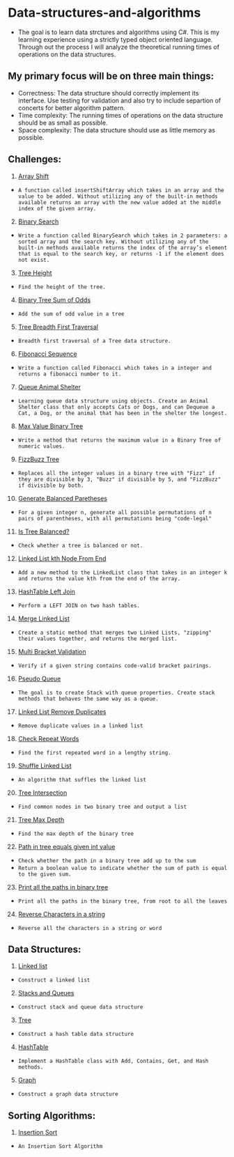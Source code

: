 # Data-structures-and-algorithms

* The goal is to learn data strctures and algorithms using C#. This is my learning experience using a strictly typed object oriented language. Through out the process I will analyze the theoretical running times of operations on the data structures.

## My primary focus will be on three main things:
* Correctness: The data structure should correctly implement its interface. Use testing for validation and also try to include separtion of concerts for better algorithm pattern. 
* Time complexity: The running times of operations on the data structure should be as small as possible.
* Space complexity: The data structure should use as little memory as possible.

## Challenges:

1. [Array Shift](Challenges/ArrayShift)
- `A function called insertShiftArray which takes in an array and the value to be added. Without utilizing any of the built-in methods available returns an array with the new value added at the middle index of the given array.`

2. [Binary Search](Challenges/BinarySearch)
- `Write a function called BinarySearch which takes in 2 parameters: a sorted array and the search key. Without utilizing any of the built-in methods available returns the index of the array’s element that is equal to the search key, or returns -1 if the element does not exist.`

3. [Tree Height](Challenges/BinaryTreeHeight)
- `Find the height of the tree.`

4. [Binary Tree Sum of Odds](Challenges/BinaryTreeSumOfOdds)
- `Add the sum of odd value in a tree`

5. [Tree Breadth First Traversal](Challenges/BreadthFirstSearch)
- `Breadth first traversal of a Tree data structure.`

6. [Fibonacci Sequence](Challenges/Fibonacci)
- `Write a function called Fibonacci which takes in a integer and returns a fibonacci number to it.`

7. [Queue Animal Shelter](Challenges/FifoAnimalShelter)
- `Learning queue data structure using objects. Create an Animal Shelter class that only accepts Cats or Dogs, and can Dequeue a Cat, a Dog, or the animal that has been in the shelter the longest.`

8. [Max Value Binary Tree](Challenges/FindMaxValueBinaryTree)
- `Write a method that returns the maximum value in a Binary Tree of numeric values.`

9. [FizzBuzz Tree](Challenges/FizzBuzzTree)
- `Replaces all the integer values in a binary tree with "Fizz" if they are divisible by 3, "Buzz" if divisible by 5, and "FizzBuzz" if divisible by both.`

10. [Generate Balanced Paretheses](Challenges/GenerateBalancedParethesesCombinations/BalancedParenthe)
- `For a given integer n, generate all possible permutations of n pairs of parentheses, with all permutations being "code-legal"`

11. [Is Tree Balanced?](Challenges/IsBinaryTreeBalanced)
- `Check whether a tree is balanced or not.`

12. [Linked List kth Node From End](Challenges/KthNodeFromEnd)
- `Add a new method to the LinkedList class that takes in an integer k and returns the value kth from the end of the array.`

13. [HashTable Left Join](Challenges/LeftJoin)
- `Perform a LEFT JOIN on two hash tables.`

14. [Merge Linked List](Challenges/MergeLinkedList)
- `Create a static method that merges two Linked Lists, "zipping" their values together, and returns the merged list.`

15. [Multi Bracket Validation](Challenges/MultiBracketValidation)
- `Verify if a given string contains code-valid bracket pairings.`

16. [Pseudo Queue](Challenges/PseudoQueue)
- `The goal is to create Stack with queue properties. Create stack methods that behaves the same way as a queue.`

17. [Linked List Remove Duplicates](Challenges/RemoveDuplicatesLinkedList)
- `Remove duplicate values in a linked list`

18. [Check Repeat Words](Challenges/RepeatWord)
- `Find the first repeated word in a lengthy string.`

19. [Shuffle Linked List](Challenges/ShuffleLinkedList)
- `An algorithm that suffles the linked list`

20. [Tree Intersection](Challenges/TreeIntersection)
- `Find common nodes in two binary tree and output a list`

21. [Tree Max Depth](Challenges/MaxDepthBinaryTree)
- `Find the max depth of the binary tree`

22. [Path in tree equals given int value](Challenges/HasPathSum)
- `Check whether the path in a binary tree add up to the sum`
- `Return a boolean value to indicate whether the sum of path is equal to the given sum.` 

23. [Print all the paths in binary tree](Challenges/PrintPathBinaryTree)
- `Print all the paths in the binary tree, from root to all the leaves`

24. [Reverse Characters in a string](Challenges/ReverseWord)
- `Reverse all the characters in a string or word`

## Data Structures:
1. [Linked list](Data-Structures/LinkedList)
- `Construct a linked list`

2. [Stacks and Queues](Data-Structures/StacksAndQueues)
- `Construct stack and queue data structure`

3. [Tree](Data-Structures/tree)
- `Construct a hash table data structure`

4. [HashTable](Data-Structures/Hashtables)
- `Implement a HashTable class with Add, Contains, Get, and Hash methods. `

5. [Graph](Data-Structures/Graph)
- `Construct a graph data structure`

## Sorting Algorithms:

1. [Insertion Sort](Sorting_Algorithms/InsertionSort)
- `An Insertion Sort Algorithm`
